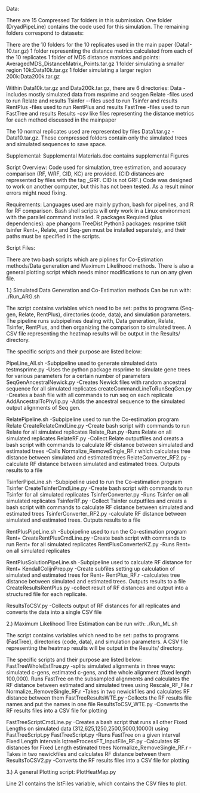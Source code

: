 Data:

There are 15 Compressed Tar folders in this submission. One folder (DryadPipeLine) contains the code used for this simulation. The remaining folders correspond to datasets:

There are the 10 folders for the 10 replicates used in the main paper (Data1-10.tar.gz)
1 folder representing the distance metrics calculated from each of the 10 replicates 
1 folder of MDS distance matrices and points: AveragedMDS_DistanceMatrix_Points.tar.gz
1 folder simulating a smaller region 10k:Data10k.tar.gz
1 folder simulating a larger region 200k:Data200k.tar.gz


Within Data10k.tar.gz and Data200k.tar.gz, there are 6 directories:
	Data
		-includes mostly simulated data from msprime and seqgen
	Relate
		-files used to run Relate and results
	Tsinfer
		--files used to run Tsinfer and results
	RentPlus
		-files used to run RentPlus and results
	FastTree
		-files used to run FastTree and results
	Results
		-csv like files representing the distance metrics for each method discussed in the mainpaper

The 10 normal replicates used are represented by files  Data1.tar.gz - Data10.tar.gz. These compressed folders contain only the simulated trees and simulated sequences to save space.

Supplemental:
Supplemental Materials.doc contains supplemental Figures



Script Overview:
Code used for simulation, tree estimation, and accuracy comparison (RF, WRF, CID, KC) are provided. (CID distances are represented by files with the tag _GRF. CID is not GRF.)
Code was designed to work on another computer, but this has not been tested. As a result minor errors might need fixing.

Requirements:
Languages used are mainly python, bash for pipelines, and R for RF comparison.
Bash shell scripts will only work in a Linux environment with the parallel command installed.
R packages Required (plus dependencies): ape phangorn TreeDist
Python3 packages: msprime tskit tsinfer
Rent+, Relate, and Seq-gen must be installed separately, and their paths must be specified in the scripts.



Script Files:


There are two bash scripts which are piplines for Co-Estimation methods/Data generation and Maximum Likelihood methods. There is also a general plotting script which needs minor modifications to run on any given file.


1.)
Simulated Data Generation and Co-Estimation methods Can be run with:
./Run_ARG.sh

The script contains variables which need to be set: paths to programs (Seq-gen, Relate, RentPlus), directories (code, data), and simulation parameters.
The pipeline runs subpipelines dealing with, Data generation, Relate, Tsinfer, RentPlus, and then organizing the comparison to simulated trees.
A CSV file representing the heatmap results will be output in the Results/ directory.

The specific scripts and their purpose are listed below:

PipeLine_All.sh
	-Subpipeline used to generate simulated data
testmsprime.py
	-Uses the python package msprime to simulate gene trees for various parameters for a certain number of parameters
SeqGenAncestralNewick.py
	-Creates Newick files with random ancestral sequence for all simulated replicates
createCommandLineToRunSeqGen.py
	-Creates a bash file with all commands to run seq on each replicate
AddAncestralToPhylip.py
	-Adds the ancestral sequence to the simulated output alignments of Seq gen.


RelatePipeline.sh
	-Subpipeline used to run the Co-estimation program Relate
CreateRelateCmdLine.py
	-Create bash script with commands to run Relate for all simulated replicates
Relate_Run.py
	-Runs Relate on all simulated replicates
RelateRF.py
	-Collect Relate outputfiles and creats a bash script with commands to calculate RF distance between simulated and estimated trees
	-Calls Normalize_RemoveSingle_RF.r which calculates tree distance between simulated and estimated trees
RelateConverter_RF2.py
	-calculate RF distance between simulated and estimated trees. Outputs results to a file


TsinferPipeLine.sh
	-Subpipeline used to run the Co-estimation program Tsinfer
CreateTsinferCmdLine.py
	-Create bash script with commands to run Tsinfer for all simulated replicates
TsinferConverter.py
	-Runs Tsinfer on all simulated replicates
TsinferRF.py
	-Collect Tsinfer outputfiles and creats a bash script with commands to calculate RF distance between simulated and estimated trees
TsinferConverter_RF2.py
	-calculate RF distance between simulated and estimated trees. Outputs results to a file


RentPlusPipeLine.sh
	-Subpipeline used to run the Co-estimation program Rent+
CreateRentPlusCmdLine.py
	-Create bash script with commands to run Rent+ for all simulated replicates
RentPlusConverterKZ.py
	-Runs Rent+ on all simulated replicates

RentPlusSolutionPipeLine.sh
	-Subpipeline used to calculate RF distance for Rent+
KendallColijnPrep.py
	-Create subfiles setting up calculation of simulated and estimated trees for Rent+
RentPlus_RF.r
	-calculates tree distance between simulated and estimated trees. Outputs results to a file
CreateResultsRentPlus.py
	-collect result of RF distances and output into a structured file for each replicate.

ResultsToCSV.py
	-Collects output of RF distances for all replicates and converts the data into a single CSV file


2.)
Maximum Likelihood Tree Estimation can be run with:
./Run_ML.sh

The script contains variables which need to be set: paths to programs (FastTree), directories (code, data), and simulation parameters.
A CSV file representing the heatmap results will be output in the Results/ directory.


The specific scripts and their purpose are listed below:
FastTreeWholeEstTrue.py
	-splits simulated alignments in three ways: simulated c-gens, estimated c-gens, and the whole alignment (fixed length 100,000). Runs FastTree on the subsampled alignments and calculates the RF distance between estimated and simulated trees using Rescale_RF_File.r
Normalize_RemoveSingle_RF.r
	-Takes in two newickfiles and calculates RF distance between them
FastTreeResultsWTE.py
	-Collects the RF results file names and put the names in one file
ResultsToCSV_WTE.py
	-Converts the RF results files into a CSV file for plotting

FastTreeScriptCmdLine.py
	-Creates a bash script that runs all other Fixed Lengths on simulated data (312,625,1250,2500,5000,10000) using FastTreeScript.py
FastTreeScript.py
	-Runs FastTree on a given interval Fixed Length intervals
IqtreeProcessFT_InputFile_RF.py
	-Calculates RF distances for Fixed Length estimated trees
Normalize_RemoveSingle_RF.r
	-Takes in two newickfiles and calculates RF distance between them
ResultsToCSV2.py
	-Converts the RF results files into a CSV file for plotting



3.)
A general Plotting script:
PlotHeatMap.py

Line 21 contains the lstFiles variable, which contains the CSV files to plot. 
